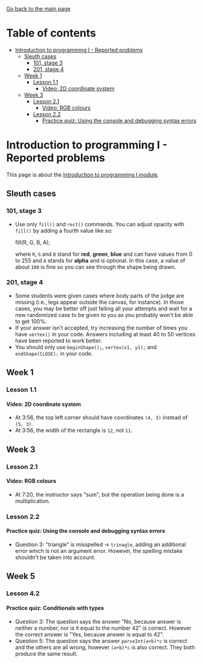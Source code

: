 [Go back to the main page](https://world-class.github.io/REPL/)

# Table of contents
<!-- vim-markdown-toc GFM -->

* [Introduction to programming I - Reported problems](#introduction-to-programming-i---reported-problems)
    * [Sleuth cases](#sleuth-cases)
        * [101, stage 3](#101-stage-3)
        * [201, stage 4](#201-stage-4)
    * [Week 1](#week-1)
        * [Lesson 1.1](#lesson-11)
            * [Video: 2D coordinate system](#video-2d-coordinate-system)
    * [Week 3](#week-3)
        * [Lesson 2.1](#lesson-21)
            * [Video: RGB colours](#video-rgb-colours)
        * [Lesson 2.2](#lesson-22)
            * [Practice quiz: Using the console and debugging syntax errors](#practice-quiz-using-the-console-and-debugging-syntax-errors)

<!-- vim-markdown-toc -->


# Introduction to programming I - Reported problems
This page is about the [Introduction to programming I module](../../../modules/level_4/introduction_to_programming_i/).

## Sleuth cases
### 101, stage 3
- Use only `fill()` and `rect()` commands. You can adjust opacity with `fill()` by adding a fourth value like so:

    fill(R, G, B, A);

  where `R`, `G` and `B` stand for **red**, **green**, **blue** and can have values from 0 to 255 and `A` stands for **alpha** and is optional. In this case, a value of about `100` is fine so you can see through the shape being drawn.

### 201, stage 4
- Some students were given cases where body parts of the judge are missing (i.e., legs appear outside the canvas, for instance). In those cases, you may be better off just failing all your attempts and wait for a new randomized case to be given to you as you probably won't be able to get 100%.
- If your answer isn't accepted, try increasing the number of times you have `vertex()` in your code. Answers including at least 40 to 50 vertices have been reported to work better.
- You should only use `beginShape();`, `vertex(x1, y1);` and `endShape(CLOSE);` in your code.

## Week 1
### Lesson 1.1
#### Video: 2D coordinate system
- At 3:56, the top left corner should have coordinates `(4, 3)` instead of `(5, 3)`.
- At 3:56, the width of the rectangle is `12`, not `11`.


## Week 3
### Lesson 2.1
#### Video: RGB colours
- At 7:20, the instructor says "sum", but the operation being done is a multiplication.

### Lesson 2.2
#### Practice quiz: Using the console and debugging syntax errors
- Question 3: "triangle" is misspelled → `trinagle`, adding an additional error which is not an argument error. However, the spelling mistake shouldn't be taken into account.

## Week 5
### Lesson 4.2
#### Practice quiz: Conditionals with types
- Question 3: The question says the answer "No, because  answer is neither a number, nor is it equal to the number 42" is correct. However the correct answer is "Yes, because answer is equal to 42".
- Question 5: The question says the answer `parseInt(a+b)*c` is correct and the others are all wrong, however `(a+b)*c` is also correct. They both produce the same result. 
